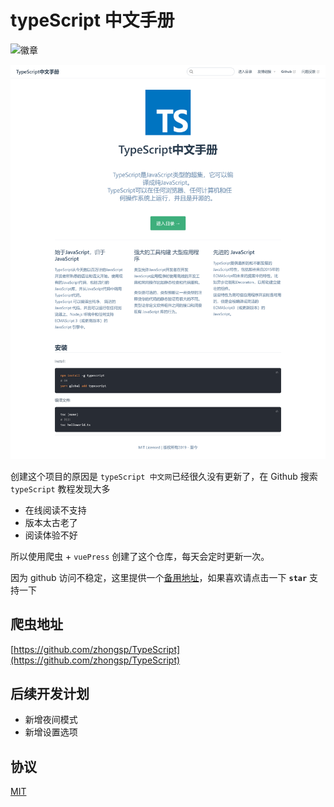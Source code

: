 # typeScript 中文手册

![徽章](https://img.shields.io/badge/License-MIT-brightgreen)

![风格界面预览(图片)](/img/hean.png)

创建这个项目的原因是 `typeScript 中文网`已经很久没有更新了，在 Github 搜索 `typeScript` 教程发现大多

- 在线阅读不支持
- 版本太古老了
- 阅读体验不好

所以使用爬虫 + `vuePress` 创建了这个仓库，每天会定时更新一次。

因为 github 访问不稳定，这里提供一个[备用地址](https://tsc.yangliu.pub/)，如果喜欢请点击一下 **`star`** 支持一下

## 爬虫地址

[https://github.com/zhongsp/TypeScript](https://github.com/zhongsp/TypeScript)

## 后续开发计划

- 新增夜间模式
- 新增设置选项

## 协议

[MIT](/License)
